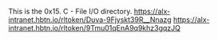 This is the 0x15. C - File I/O directory.
https://alx-intranet.hbtn.io/rltoken/Duva-9Fjyskt39R__Nnazg
https://alx-intranet.hbtn.io/rltoken/9Tmu01qEnA9q9khz3gqzJQ
